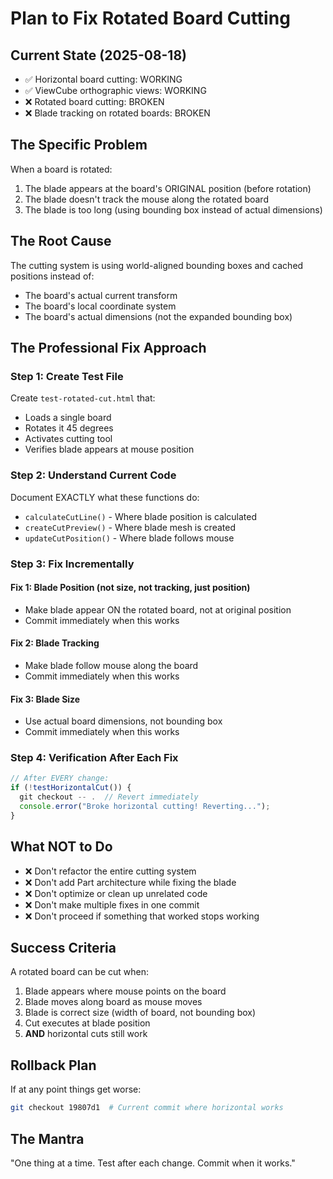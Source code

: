 # Plan to Fix Rotated Board Cutting

## Current State (2025-08-18)
- ✅ Horizontal board cutting: WORKING
- ✅ ViewCube orthographic views: WORKING  
- ❌ Rotated board cutting: BROKEN
- ❌ Blade tracking on rotated boards: BROKEN

## The Specific Problem
When a board is rotated:
1. The blade appears at the board's ORIGINAL position (before rotation)
2. The blade doesn't track the mouse along the rotated board
3. The blade is too long (using bounding box instead of actual dimensions)

## The Root Cause
The cutting system is using world-aligned bounding boxes and cached positions instead of:
- The board's actual current transform
- The board's local coordinate system
- The board's actual dimensions (not the expanded bounding box)

## The Professional Fix Approach

### Step 1: Create Test File
Create `test-rotated-cut.html` that:
- Loads a single board
- Rotates it 45 degrees
- Activates cutting tool
- Verifies blade appears at mouse position

### Step 2: Understand Current Code
Document EXACTLY what these functions do:
- `calculateCutLine()` - Where blade position is calculated
- `createCutPreview()` - Where blade mesh is created
- `updateCutPosition()` - Where blade follows mouse

### Step 3: Fix Incrementally
#### Fix 1: Blade Position (not size, not tracking, just position)
- Make blade appear ON the rotated board, not at original position
- Commit immediately when this works

#### Fix 2: Blade Tracking  
- Make blade follow mouse along the board
- Commit immediately when this works

#### Fix 3: Blade Size
- Use actual board dimensions, not bounding box
- Commit immediately when this works

### Step 4: Verification After Each Fix
```javascript
// After EVERY change:
if (!testHorizontalCut()) {
  git checkout -- .  // Revert immediately
  console.error("Broke horizontal cutting! Reverting...");
}
```

## What NOT to Do
- ❌ Don't refactor the entire cutting system
- ❌ Don't add Part architecture while fixing the blade
- ❌ Don't optimize or clean up unrelated code
- ❌ Don't make multiple fixes in one commit
- ❌ Don't proceed if something that worked stops working

## Success Criteria
A rotated board can be cut when:
1. Blade appears where mouse points on the board
2. Blade moves along board as mouse moves
3. Blade is correct size (width of board, not bounding box)
4. Cut executes at blade position
5. **AND** horizontal cuts still work

## Rollback Plan
If at any point things get worse:
```bash
git checkout 19807d1  # Current commit where horizontal works
```

## The Mantra
"One thing at a time. Test after each change. Commit when it works."
